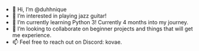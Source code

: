 - 👋 Hi, I’m @duhhnique
- 👀 I’m interested in playing jazz guitar!
- 🌱 I’m currently learning Python 3! Currently 4 months into my journey. 
- 💞️ I’m looking to collaborate on beginner projects and things that will get me experience. 
- 📫 Feel free to reach out on Discord: kovae.

<!---
duhhnique/duhhnique is a ✨ special ✨ repository because its `README.md` (this file) appears on your GitHub profile.
You can click the Preview link to take a look at your changes.
--->
